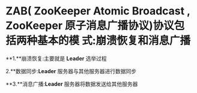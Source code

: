# ZAB( ZooKeeper Atomic Broadcast , ZooKeeper 原子消息广播协议)协议包括两种基本的模 式:崩溃恢复和消息广播

**1.**崩溃恢复:主要就是 **Leader** 选举过程 

2.**数据同步:**Leader** 服务器与其他服务器进行数据同步

**3.**消息广播:**Leader** 服务器将数据发送给其他服务器